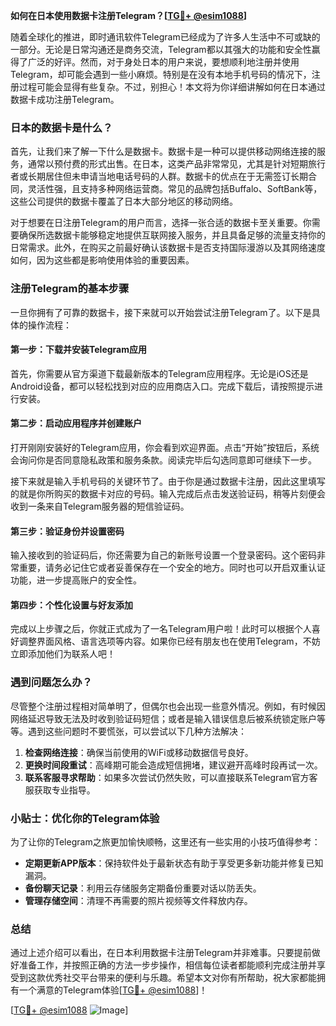**如何在日本使用数据卡注册Telegram？[[TG💪+ @esim1088](https://t.me/s/esim1088)]**

随着全球化的推进，即时通讯软件Telegram已经成为了许多人生活中不可或缺的一部分。无论是日常沟通还是商务交流，Telegram都以其强大的功能和安全性赢得了广泛的好评。然而，对于身处日本的用户来说，要想顺利地注册并使用Telegram，却可能会遇到一些小麻烦。特别是在没有本地手机号码的情况下，注册过程可能会显得有些复杂。不过，别担心！本文将为你详细讲解如何在日本通过数据卡成功注册Telegram。

### 日本的数据卡是什么？

首先，让我们来了解一下什么是数据卡。数据卡是一种可以提供移动网络连接的服务，通常以预付费的形式出售。在日本，这类产品非常常见，尤其是针对短期旅行者或长期居住但未申请当地电话号码的人群。数据卡的优点在于无需签订长期合同，灵活性强，且支持多种网络运营商。常见的品牌包括Buffalo、SoftBank等，这些公司提供的数据卡覆盖了日本大部分地区的移动网络。

对于想要在日注册Telegram的用户而言，选择一张合适的数据卡至关重要。你需要确保所选数据卡能够稳定地提供互联网接入服务，并且具备足够的流量支持你的日常需求。此外，在购买之前最好确认该数据卡是否支持国际漫游以及其网络速度如何，因为这些都是影响使用体验的重要因素。

### 注册Telegram的基本步骤

一旦你拥有了可靠的数据卡，接下来就可以开始尝试注册Telegram了。以下是具体的操作流程：

#### 第一步：下载并安装Telegram应用
首先，你需要从官方渠道下载最新版本的Telegram应用程序。无论是iOS还是Android设备，都可以轻松找到对应的应用商店入口。完成下载后，请按照提示进行安装。

#### 第二步：启动应用程序并创建账户
打开刚刚安装好的Telegram应用，你会看到欢迎界面。点击“开始”按钮后，系统会询问你是否同意隐私政策和服务条款。阅读完毕后勾选同意即可继续下一步。

接下来就是输入手机号码的关键环节了。由于你是通过数据卡注册，因此这里填写的就是你所购买的数据卡对应的号码。输入完成后点击发送验证码，稍等片刻便会收到一条来自Telegram服务器的短信验证码。

#### 第三步：验证身份并设置密码
输入接收到的验证码后，你还需要为自己的新账号设置一个登录密码。这个密码非常重要，请务必记住它或者妥善保存在一个安全的地方。同时也可以开启双重认证功能，进一步提高账户的安全性。

#### 第四步：个性化设置与好友添加
完成以上步骤之后，你就正式成为了一名Telegram用户啦！此时可以根据个人喜好调整界面风格、语言选项等内容。如果你已经有朋友也在使用Telegram，不妨立即添加他们为联系人吧！

### 遇到问题怎么办？

尽管整个注册过程相对简单明了，但偶尔也会出现一些意外情况。例如，有时候因网络延迟导致无法及时收到验证码短信；或者是输入错误信息后被系统锁定账户等等。遇到这些问题时不要慌张，可以尝试以下几种方法解决：

1. **检查网络连接**：确保当前使用的WiFi或移动数据信号良好。
2. **更换时间段重试**：高峰期可能会造成短信拥堵，建议避开高峰时段再试一次。
3. **联系客服寻求帮助**：如果多次尝试仍然失败，可以直接联系Telegram官方客服获取专业指导。

### 小贴士：优化你的Telegram体验

为了让你的Telegram之旅更加愉快顺畅，这里还有一些实用的小技巧值得参考：

- **定期更新APP版本**：保持软件处于最新状态有助于享受更多新功能并修复已知漏洞。
- **备份聊天记录**：利用云存储服务定期备份重要对话以防丢失。
- **管理存储空间**：清理不再需要的照片视频等文件释放内存。

### 总结

通过上述介绍可以看出，在日本利用数据卡注册Telegram并非难事。只要提前做好准备工作，并按照正确的方法一步步操作，相信每位读者都能顺利完成注册并享受到这款优秀社交平台带来的便利与乐趣。希望本文对你有所帮助，祝大家都能拥有一个满意的Telegram体验[[TG💪+ @esim1088](https://t.me/s/esim1088)]！

[[TG💪+ @esim1088](https://t.me/s/esim1088) ![Image](https://i.postimg.cc/4NQfJmqS/Snipaste-2025-05-13-00-14-12.png)]